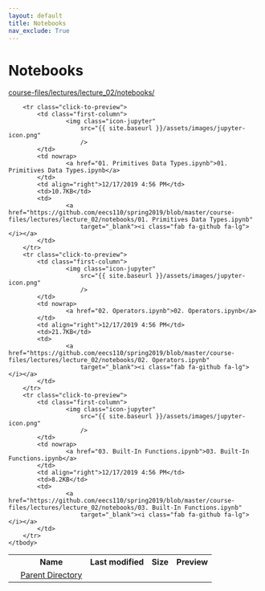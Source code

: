 ```yaml
---
layout: default
title: Notebooks
nav_exclude: True
---
```


# Notebooks

[course-files/lectures/lecture_02/notebooks/](.)

<table class="tbl-files">
    <tbody>
        <tr>
            <th valign="top"></th>
            <th>Name</th>
            <th>Last modified</th>
            <th>Size</th>
            <th>Preview</th>
        </tr>
        <tr>
            <td valign="top">
                <i class="fa fa-folder-open"></i>
            </td>
            <td><a href="../">Parent Directory</a></td>
            <td>&nbsp;</td>
            <td>&nbsp;</td>
            <td>&nbsp;</td>
        </tr>

        <tr class="click-to-preview">
            <td class="first-column">
                    <img class="icon-jupyter"
                        src="{{ site.baseurl }}/assets/images/jupyter-icon.png"
                        />
            </td>
            <td nowrap>
                    <a href="01. Primitives Data Types.ipynb">01. Primitives Data Types.ipynb</a>
            </td>
            <td align="right">12/17/2019 4:56 PM</td>
            <td>10.7KB</td>
            <td>
                    <a href="https://github.com/eecs110/spring2019/blob/master/course-files/lectures/lecture_02/notebooks/01. Primitives Data Types.ipynb"
                        target="_blank"><i class="fab fa-github fa-lg"></i></a>
            </td>
        </tr>
        <tr class="click-to-preview">
            <td class="first-column">
                    <img class="icon-jupyter"
                        src="{{ site.baseurl }}/assets/images/jupyter-icon.png"
                        />
            </td>
            <td nowrap>
                    <a href="02. Operators.ipynb">02. Operators.ipynb</a>
            </td>
            <td align="right">12/17/2019 4:56 PM</td>
            <td>21.7KB</td>
            <td>
                    <a href="https://github.com/eecs110/spring2019/blob/master/course-files/lectures/lecture_02/notebooks/02. Operators.ipynb"
                        target="_blank"><i class="fab fa-github fa-lg"></i></a>
            </td>
        </tr>
        <tr class="click-to-preview">
            <td class="first-column">
                    <img class="icon-jupyter"
                        src="{{ site.baseurl }}/assets/images/jupyter-icon.png"
                        />
            </td>
            <td nowrap>
                    <a href="03. Built-In Functions.ipynb">03. Built-In Functions.ipynb</a>
            </td>
            <td align="right">12/17/2019 4:56 PM</td>
            <td>8.2KB</td>
            <td>
                    <a href="https://github.com/eecs110/spring2019/blob/master/course-files/lectures/lecture_02/notebooks/03. Built-In Functions.ipynb"
                        target="_blank"><i class="fab fa-github fa-lg"></i></a>
            </td>
        </tr>
    </tbody>
</table>

